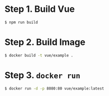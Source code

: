 # Step 1. Build Vue

```bash
$ npm run build
```

# Step 2. Build Image

```bash
$ docker build -t vue/example .
```

# Step 3. `docker run`

```bash
$ docker run -d -p 8080:80 vue/example:latest
```